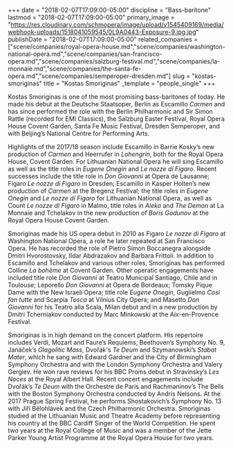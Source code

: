 +++
date = "2018-02-07T17:09:00-05:00"
discipline = "Bass-baritone"
lastmod = "2018-02-07T17:09:00-05:00"
primary_image = "https://res.cloudinary.com/schmopera/image/upload/v1545409169/media/webhook-uploads/1518041059545/0L9A0443-Exposure-9.jpg.jpg"
publishDate = "2018-02-07T17:09:00-05:00"
related_companies = ["scene/companies/royal-opera-house.md","scene/companies/washington-national-opera.md","scene/companies/san-francisco-opera.md","scene/companies/salzburg-festival.md","scene/companies/la-monnaie.md","scene/companies/the-santa-fe-opera.md","scene/companies/semperoper-dresden.md"]
slug = "kostas-smoriginas"
title = "Kostas Smoriginas"
_template = "people_single"
+++

Kostas Smoriginas is one of the most promising bass-baritones of today. He made his debut at the Deutsche Staatsoper, Berlin as Escamillo *Carmen* and has since performed the role with the Berlin Philharmonic and Sir Simon Rattle (recorded for EMI Classics), the Salzburg Easter Festival, Royal Opera House Covent Garden, Santa Fe Music Festival, Dresden Semperoper, and with Beijing’s National Centre for Performing Arts.

Highlights of the 2017/18 season include Escamillo in Barrie Kosky’s new production of *Carmen* and Heerrufer in *Lohengrin*, both for the Royal Opera House, Covent Garden. For Lithuanian National Opera he will sing Escamillo as well as the title roles in *Eugene Onegin* and *Le nozze di Figaro*. Recent successes include the title role in *Don Giovanni* at Opera de Lausanne; Figaro *Le nozze di Figaro* in Dresden; Escamillo
in Kasper Holten’s new production of *Carmen* at the Bregenz Festival; the title roles in *Eugene Onegin* and *Le nozze di Figaro* for Lithuanian National Opera, as well as Count *Le nozze di Figaro* in Malmo, title roles in *Aleko* and *The Demon* at La Monnaie
and Tchelakov in the new production of *Boris Godunov* at the Royal Opera House Covent Garden.

Smoriginas made his US opera debut in 2010 as Figaro *Le nozze di Figaro* at Washington National Opera, a role he later repeated at San Francisco Opera. He has recorded the role of Pietro Simon Boccanegra alongside Dmitri Hvorostovsky, Ildar Abdrazakov and Barbara Frittoli. In addition to Escamillo and Tchelakov and various other roles, Smoriginas has performed Colline *La bohème* at Covent Garden. Other operatic engagements have included title role *Don Giovanni* at Teatro Municipal
Santiago, Chile and in Toulouse; Leporello *Don Giovanni* at Opera de Bordeaux; Tomsky Pique Dame with the New Israeli Opera; title role *Eugene Onegin*, Guglielmo *Cosi fan tutte* and Scarpia *Tosca* at Vilnius City Opera; and Masetto *Don Giovanni* for his Teatro alla Scala, Milan debut and in a new production by Dmitri Tcherniakov conducted by Marc Minkowski at the Aix-en-Provence Festival.

Smoriginas is in high demand on the concert platform. His repertoire includes Verdi, Mozart and Faure’s Requiems, Beethoven’s Symphony No. 9, Janáček’s *Glagolitic Mass*, Dvořák's *Te Deum* and Szymanowski’s *Stabat Mater*, which he sang with Edward Gardner and the City of Birmingham Symphony Orchestra and with the London Symphony Orchestra and Valery Gergiev. He won rave reviews for his BBC Proms debut in Stravinsky’s *Les Noces* at the Royal Albert Hall. Recent concert engagements include Dvořák’s *Te Deum* with the Orchestre de Paris and Rachmaninov’s The Bells with the Boston Symphony Orchestra conducted by Andris Nelsons. At the 2017 Prague Spring Festival, he performs Shostakovich’s Symphony
No. 13 with Jiří Bělohlávek and the Czech Philharmonic Orchestra.
Smoriginas studied at the Lithuanian Music and Theatre Academy before representing his country at the BBC Cardiff Singer of the World Competition. He spent two years at the Royal College of Music and was a member of the Jette Parker Young Artist Programme at the Royal Opera House for two years.
